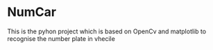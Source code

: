 # NumCar

This is the pyhon project which is based on OpenCv and matplotlib to recognise the number plate in vhecile
